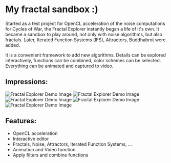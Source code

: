 # My fractal sandbox :)

Started as a test project for OpenCL acceleration of the noise computations for Cycles of War, the Fractal Explorer instantly began a life of it's own. It became a sandbox to play around, not only with noise algorithms, but also fractals. Later, Iterated Function Systems (IFS), Attractors, Buddhabrot were added.

It is a convenient framework to add new algorithms. Details can be explored interactively, functions can be combined, color schemes can be selected. Everything can be animated and captured to video.

## Impressions:
![Fractal Explorer Demo Image](http://www.dcl.hpi.uni-potsdam.de/home/feinbube/web/img/projects/fractalExplorer.png)
![Fractal Explorer Demo Image](http://www.dcl.hpi.uni-potsdam.de/home/feinbube/web/img/projects/fractalExplorer2.png)
![Fractal Explorer Demo Image](http://www.dcl.hpi.uni-potsdam.de/home/feinbube/web/img/projects/fractalExplorer3.png)
![Fractal Explorer Demo Image](http://www.dcl.hpi.uni-potsdam.de/home/feinbube/web/img/projects/fractalExplorer4.png)
![Fractal Explorer Demo Image](http://www.dcl.hpi.uni-potsdam.de/home/feinbube/web/img/projects/fractalExplorer5.png)

## Features:
* OpenCL acceleration
* Interactive editor
* Fractals, Noise, Attractors, Iterated Function Systems, ...
* Animation and Video function
* Apply filters and combine functions
